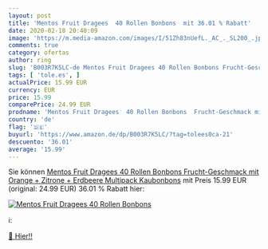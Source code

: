 ```yaml
---
layout: post
title: 'Mentos Fruit Dragees  40 Rollen Bonbons  mit 36.01 % Rabatt'
date: 2020-02-18 20:40:09
image: 'https://m.media-amazon.com/images/I/51Zh83nUefL._AC_._SL200_.jpg'
comments: true
category: ofertas
author: ring
slug: 'B003R7K5LC-de Mentos Fruit Dragees 40 Rollen Bonbons Frucht-Geschmack...'
tags: [ 'tole.es', ]
actualPrice: 15.99 EUR
currency: EUR
price: 15.99
comparePrice: 24.99 EUR
prodname: 'Mentos Fruit Dragees  40 Rollen Bonbons  Frucht-Geschmack mit Orange + Zitrone + Erdbeere  Multipack Kaubonbons'
country: 'de'
flag: '🇩🇪'
buyurl: 'https://www.amazon.de/dp/B003R7K5LC/?tag=tolees0ca-21'
descuento: '36.01'
average: '15.99'
---
```


Sie können [Mentos Fruit Dragees  40 Rollen Bonbons  Frucht-Geschmack mit Orange + Zitrone + Erdbeere  Multipack Kaubonbons](https://www.amazon.de/dp/B003R7K5LC/?tag=tolees0ca-21) mit Preis 15.99 EUR (original: 24.99 EUR) 36.01 % Rabatt hier:

[![Mentos Fruit Dragees  40 Rollen Bonbons ](https://m.media-amazon.com/images/I/51Zh83nUefL._AC_._SL200_.jpg)](https://www.amazon.de/dp/B003R7K5LC/?tag=tolees0ca-21)

ℹ️:


[🛒 Hier!!](https://www.amazon.de/dp/B003R7K5LC/?tag=tolees0ca-21)
